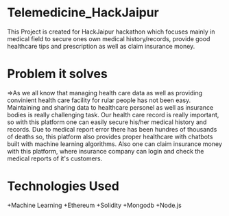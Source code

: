 # Telemedicine_HackJaipur

This Project is created for HackJaipur hackathon which focuses mainly in medical field to secure ones own medical history/records, provide good healthcare tips and prescription as well as claim insurance money.

# Problem it solves
=>As we all know that managing health care data as well as providing convinient health care facility for rular people has not been easy.
  Maintaining and sharing data to healthcare personel as well as insurance bodies is really challenging task. Our health care record is really important, so with this platform one can easily secure his/her medical history and records. Due to medical report error there has been hundres of thousands of deaths so, this platform also provides proper healthcare with chatbots built with machine learning algorithms. Also one can claim insurance money with this platform, where insurance company can login and check the medical reports of it's customers.
  
  
  # Technologies Used
  
  +Machine Learning
  +Ethereum
  +Solidity
  +Mongodb
  +Node.js
  
  
  
